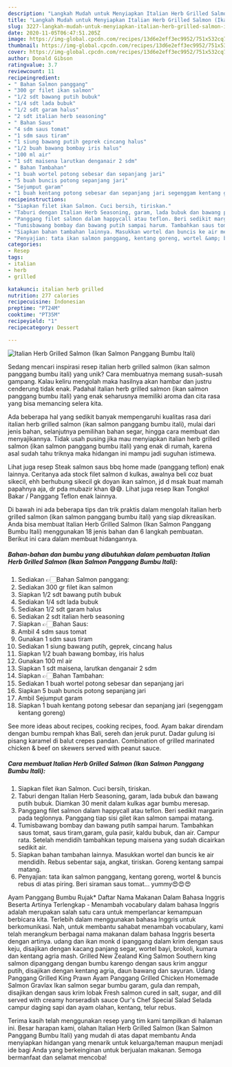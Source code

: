 ```yaml
---
description: "Langkah Mudah untuk Menyiapkan Italian Herb Grilled Salmon (Ikan Salmon Panggang Bumbu Itali), Bisa Manjain Lidah"
title: "Langkah Mudah untuk Menyiapkan Italian Herb Grilled Salmon (Ikan Salmon Panggang Bumbu Itali), Bisa Manjain Lidah"
slug: 3227-langkah-mudah-untuk-menyiapkan-italian-herb-grilled-salmon-ikan-salmon-panggang-bumbu-itali-bisa-manjain-lidah
date: 2020-11-05T06:47:51.205Z
image: https://img-global.cpcdn.com/recipes/13d6e2eff3ec9952/751x532cq70/italian-herb-grilled-salmon-ikan-salmon-panggang-bumbu-itali-foto-resep-utama.jpg
thumbnail: https://img-global.cpcdn.com/recipes/13d6e2eff3ec9952/751x532cq70/italian-herb-grilled-salmon-ikan-salmon-panggang-bumbu-itali-foto-resep-utama.jpg
cover: https://img-global.cpcdn.com/recipes/13d6e2eff3ec9952/751x532cq70/italian-herb-grilled-salmon-ikan-salmon-panggang-bumbu-itali-foto-resep-utama.jpg
author: Donald Gibson
ratingvalue: 3.7
reviewcount: 11
recipeingredient:
- " Bahan Salmon panggang"
- "300 gr filet ikan salmon"
- "1/2 sdt bawang putih bubuk"
- "1/4 sdt lada bubuk"
- "1/2 sdt garam halus"
- "2 sdt italian herb seasoning"
- " Bahan Saus"
- "4 sdm saus tomat"
- "1 sdm saus tiram"
- "1 siung bawang putih geprek cincang halus"
- "1/2 buah bawang bombay iris halus"
- "100 ml air"
- "1 sdt maisena larutkan denganair 2 sdm"
- " Bahan Tambahan"
- "1 buah wortel potong sebesar dan sepanjang jari"
- "5 buah buncis potong sepanjang jari"
- "Sejumput garam"
- "1 buah kentang potong sebesar dan sepanjang jari segenggam kentang goreng"
recipeinstructions:
- "Siapkan filet ikan Salmon. Cuci bersih, tiriskan."
- "Taburi dengan Italian Herb Seasoning, garam, lada bubuk dan bawang putih bubuk. Diamkan 30 menit dalam kulkas agar bumbu meresap."
- "Panggang filet salmon dalam happycall atau teflon. Beri sedikit margarin pada teglonnya. Panggang tiap sisi gilet ikan salmon sampai matang."
- "Tumisbawang bombay dan bawang putih sampai harum. Tambahkan saus tomat, saus tiram,garam, gula pasir, kaldu bubuk, dan air. Campur rata. Setelah mendidih tambahkan tepung maisena yang sudah dicairkan sedikit air."
- "Siapkan bahan tambahan lainnya. Masukkan wortel dan buncis ke air mendidih. Rebus sebentar saja, angkat, tiriskan. Goreng kentang sampai matang."
- "Penyajian: tata ikan salmon panggang, kentang goreng, wortel &amp; buncis rebus di atas piring. Beri siraman saus tomat... yummy😍😍😍"
categories:
- Resep
tags:
- italian
- herb
- grilled

katakunci: italian herb grilled 
nutrition: 277 calories
recipecuisine: Indonesian
preptime: "PT24M"
cooktime: "PT35M"
recipeyield: "1"
recipecategory: Dessert

---
```



![Italian Herb Grilled Salmon (Ikan Salmon Panggang Bumbu Itali)](https://img-global.cpcdn.com/recipes/13d6e2eff3ec9952/751x532cq70/italian-herb-grilled-salmon-ikan-salmon-panggang-bumbu-itali-foto-resep-utama.jpg)

Sedang mencari inspirasi resep italian herb grilled salmon (ikan salmon panggang bumbu itali) yang unik? Cara membuatnya memang susah-susah gampang. Kalau keliru mengolah maka hasilnya akan hambar dan justru cenderung tidak enak. Padahal italian herb grilled salmon (ikan salmon panggang bumbu itali) yang enak seharusnya memiliki aroma dan cita rasa yang bisa memancing selera kita.

Ada beberapa hal yang sedikit banyak mempengaruhi kualitas rasa dari italian herb grilled salmon (ikan salmon panggang bumbu itali), mulai dari jenis bahan, selanjutnya pemilihan bahan segar, hingga cara membuat dan menyajikannya. Tidak usah pusing jika mau menyiapkan italian herb grilled salmon (ikan salmon panggang bumbu itali) yang enak di rumah, karena asal sudah tahu triknya maka hidangan ini mampu jadi suguhan istimewa.

Lihat juga resep Steak salmon saus bbq home made (panggang teflon) enak lainnya. Ceritanya ada stock filet salmon d kulkas, awalnya beli coz buat sikecil, ehh berhubung sikecil gk doyan ikan salmon, jd d msak buat mamah papahnya aja, dr pda mubazir khan 😅😅. Lihat juga resep Ikan Tongkol Bakar / Panggang Teflon enak lainnya.


Di bawah ini ada beberapa tips dan trik praktis dalam mengolah italian herb grilled salmon (ikan salmon panggang bumbu itali) yang siap dikreasikan. Anda bisa membuat Italian Herb Grilled Salmon (Ikan Salmon Panggang Bumbu Itali) menggunakan 18 jenis bahan dan 6 langkah pembuatan. Berikut ini cara dalam membuat hidangannya.

<!--inarticleads1-->

##### Bahan-bahan dan bumbu yang dibutuhkan dalam pembuatan Italian Herb Grilled Salmon (Ikan Salmon Panggang Bumbu Itali):

1. Sediakan  👉🏻Bahan Salmon panggang:
1. Sediakan 300 gr filet ikan salmon
1. Siapkan 1/2 sdt bawang putih bubuk
1. Sediakan 1/4 sdt lada bubuk
1. Sediakan 1/2 sdt garam halus
1. Sediakan 2 sdt italian herb seasoning
1. Siapkan  👉🏻Bahan Saus:
1. Ambil 4 sdm saus tomat
1. Gunakan 1 sdm saus tiram
1. Sediakan 1 siung bawang putih, geprek, cincang halus
1. Siapkan 1/2 buah bawang bombay, iris halus
1. Gunakan 100 ml air
1. Siapkan 1 sdt maisena, larutkan denganair 2 sdm
1. Siapkan  👉🏻Bahan Tambahan:
1. Sediakan 1 buah wortel potong sebesar dan sepanjang jari
1. Siapkan 5 buah buncis potong sepanjang jari
1. Ambil Sejumput garam
1. Siapkan 1 buah kentang potong sebesar dan sepanjang jari (segenggam kentang goreng)


See more ideas about recipes, cooking recipes, food. Ayam bakar direndam dengan bumbu rempah khas Bali, sereh dan jeruk purut. Dadar gulung isi pisang karamel di balut crepes pandan. Combination of grilled marinated chicken &amp; beef on skewers served with peanut sauce. 

<!--inarticleads2-->

##### Cara membuat Italian Herb Grilled Salmon (Ikan Salmon Panggang Bumbu Itali):

1. Siapkan filet ikan Salmon. Cuci bersih, tiriskan.
1. Taburi dengan Italian Herb Seasoning, garam, lada bubuk dan bawang putih bubuk. Diamkan 30 menit dalam kulkas agar bumbu meresap.
1. Panggang filet salmon dalam happycall atau teflon. Beri sedikit margarin pada teglonnya. Panggang tiap sisi gilet ikan salmon sampai matang.
1. Tumisbawang bombay dan bawang putih sampai harum. Tambahkan saus tomat, saus tiram,garam, gula pasir, kaldu bubuk, dan air. Campur rata. Setelah mendidih tambahkan tepung maisena yang sudah dicairkan sedikit air.
1. Siapkan bahan tambahan lainnya. Masukkan wortel dan buncis ke air mendidih. Rebus sebentar saja, angkat, tiriskan. Goreng kentang sampai matang.
1. Penyajian: tata ikan salmon panggang, kentang goreng, wortel &amp; buncis rebus di atas piring. Beri siraman saus tomat... yummy😍😍😍


Ayam Panggang Bumbu Rujak* Daftar Nama Makanan Dalam Bahasa Inggris Beserta Artinya Terlengkap - Menambah vocabulary dalam bahasa Inggris adalah merupakan salah satu cara untuk memperlancar kemampuan berbicara kita. Terlebih dalam menggunakan bahasa Inggris untuk berkomunikasi. Nah, untuk membantu sahabat menambah vocabulary, kami telah merangkum berbagai nama makanan dalam bahasa Inggris beserta dengan artinya. udang dan ikan monk d ipanggang dalam krim dengan saus keju, disajikan dengan kacang panjang segar, wortel bayi, brokoli, kumara dan kentang agria mash. Grilled New Zealand King Salmon Southern king salmon dipanggang dengan bumbu karengo dengan saus krim anggur putih, disajikan dengan kentang agria, daun bawang dan sayuran. Udang Panggang Grilled King Prawn Ayam Panggang Grilled Chicken Homemade Salmon Gravlax Ikan salmon segar bumbu garam, gula dan rempah, disajikan dengan saus krim lobak Fresh salmon cured in salt, sugar, and dill served with creamy horseradish sauce Our&#39;s Chef Special Salad Selada campur daging sapi dan ayam olahan, kentang, telur rebus. 

Terima kasih telah menggunakan resep yang tim kami tampilkan di halaman ini. Besar harapan kami, olahan Italian Herb Grilled Salmon (Ikan Salmon Panggang Bumbu Itali) yang mudah di atas dapat membantu Anda menyiapkan hidangan yang menarik untuk keluarga/teman maupun menjadi ide bagi Anda yang berkeinginan untuk berjualan makanan. Semoga bermanfaat dan selamat mencoba!

